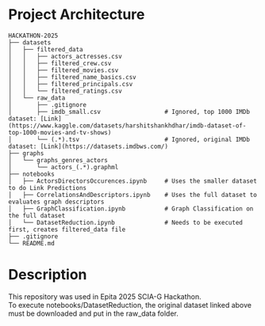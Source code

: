 # Project Architecture

```
HACKATHON-2025  
├── datasets  
│   ├── filtered_data  
│   │   ├── actors_actresses.csv  
│   │   ├── filtered_crew.csv  
│   │   ├── filtered_movies.csv  
│   │   ├── filtered_name_basics.csv  
│   │   ├── filtered_principals.csv  
│   │   └── filtered_ratings.csv  
│   └── raw_data  
│       ├── .gitignore  
│       ├── imdb_small.csv                  # Ignored, top 1000 IMDb dataset: [Link](https://www.kaggle.com/datasets/harshitshankhdhar/imdb-dataset-of-top-1000-movies-and-tv-shows)  
│       └── (.*).tsv                        # Ignored, original IMDb dataset: [Link](https://datasets.imdbws.com/)  
├── graphs  
│   └── graphs_genres_actors  
│       └── actors_(.*).graphml  
├── notebooks  
│   ├── ActorsDirectorsOccurences.ipynb     # Uses the smaller dataset to do Link Predictions
│   ├── CorrelationsAndDescriptors.ipynb    # Uses the full dataset to evaluates graph descriptors
│   ├── GraphClassification.ipynb           # Graph Classification on the full dataset
│   └── DatasetReduction.ipynb              # Needs to be executed first, creates filtered_data file
├── .gitignore  
└── README.md
```

# Description

This repository was used in Epita 2025 SCIA-G Hackathon.  
To execute notebooks/DatasetReduction, the original dataset linked above must be downloaded and put in the raw_data folder.
